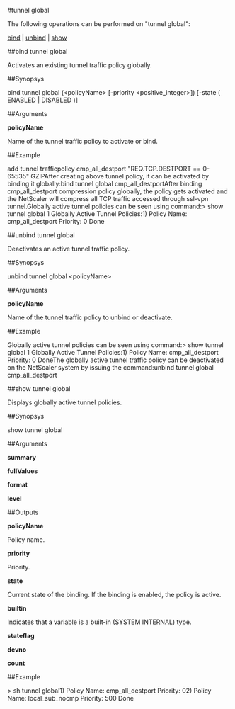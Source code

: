 #tunnel global

The following operations can be performed on "tunnel global":


[bind](#bind-tunnel-global) | [unbind](#unbind-tunnel-global) | [show](#show-tunnel-global)

##bind tunnel global

Activates an existing tunnel traffic policy globally.


##Synopsys

bind tunnel global (&lt;policyName>  [-priority &lt;positive_integer>]) [-state ( ENABLED | DISABLED )]


##Arguments

<b>policyName</b>
Name of the tunnel traffic policy to activate or bind.



##Example

add tunnel trafficpolicy cmp_all_destport "REQ.TCP.DESTPORT == 0-65535" GZIPAfter creating above tunnel policy, it can be activated by binding it globally:bind tunnel global cmp_all_destportAfter binding cmp_all_destport compression policy globally, the policy gets activated and the NetScaler will compress all TCP traffic accessed through ssl-vpn tunnel.Globally active tunnel policies can be seen using command:&gt; show tunnel global   1 Globally Active Tunnel Policies:1) Policy Name: cmp_all_destport    Priority: 0 Done

##unbind tunnel global

Deactivates an active tunnel traffic policy.


##Synopsys

unbind tunnel global &lt;policyName>


##Arguments

<b>policyName</b>
Name of the tunnel traffic policy to unbind or deactivate.



##Example

Globally active tunnel policies can be seen using command:&gt; show tunnel global  1 Globally Active Tunnel Policies:1) Policy Name: cmp_all_destport    Priority: 0 DoneThe globally active tunnel traffic policy can be deactivated on the NetScaler system by issuing the command:unbind tunnel global cmp_all_destport

##show tunnel global

Displays globally active tunnel policies.


##Synopsys

show tunnel global


##Arguments

<b>summary</b>

<b>fullValues</b>

<b>format</b>

<b>level</b>



##Outputs

<b>policyName</b>
Policy name.

<b>priority</b>
Priority.

<b>state</b>
Current state of the binding. If the binding is enabled, the policy is active.

<b>builtin</b>
Indicates that a variable is a built-in (SYSTEM INTERNAL) type.

<b>stateflag</b>

<b>devno</b>

<b>count</b>



##Example

&gt; sh tunnel global1) Policy Name: cmp_all_destport   Priority: 02) Policy Name: local_sub_nocmp    Priority: 500 Done

